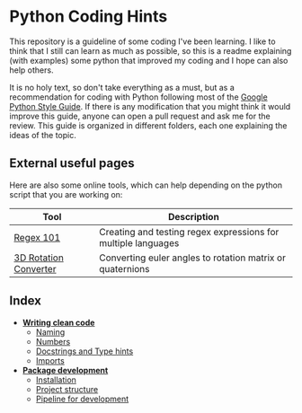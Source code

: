# Python Coding Hints

This repository is a guideline of some coding I've been learning. 
I like to think that I still can learn as much as possible, so this is a readme explaining (with examples) some python that improved my coding and I hope can also help others.

It is no holy text, so don't take everything as a must, but as a recommendation for coding with Python following most of the [Google Python Style Guide](https://google.github.io/styleguide/pyguide.html).
If there is any modification that you might think it would improve this guide, anyone can open a pull request and ask me for the review.
This guide is organized in different folders, each one explaining the ideas of the topic.

## External useful pages

Here are also some online tools, which can help depending on the python script that you are working on:

| **Tool**                                                                   | **Description**                                               |
|----------------------------------------------------------------------------|---------------------------------------------------------------| 
| [Regex 101](https://regex101.com/)                                         | Creating and testing regex expressions for multiple languages | 
| [3D Rotation Converter](https://www.andre-gaschler.com/rotationconverter/) | Converting euler angles to rotation matrix or quaternions     |

## Index

* [**Writing clean code**](docs/clean-code.md)
  * [Naming](docs/clean-code.md#naming)
  * [Numbers](docs/clean-code.md#numbers)
  * [Docstrings and Type hints](docs/clean-code.md#docstrings-and-type-hints)
  * [Imports](docs/clean-code.md#imports)
* [**Package development**](docs/package-development.md)
  * [Installation](docs/package-development.md#installation)
  * [Project structure](docs/package-development.md#project-structure)
  * [Pipeline for development](docs/package-development.md#pipeline-for-development)
